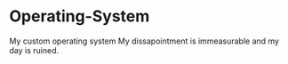 # Operating-System
My custom operating system
My dissapointment is immeasurable and my day is ruined. 
